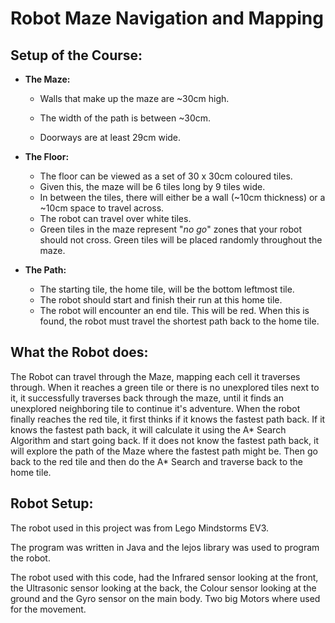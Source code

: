 # Robot Maze Navigation and Mapping

## Setup of the Course:

* **The Maze:**
  
  * Walls that make up the maze are ~30cm high.
  
  * The width of the path is between ~30cm.
  * Doorways are at least 29cm wide.
  
* **The Floor:**

  * The floor can be viewed as a set of 30 x 30cm coloured tiles.
  * Given this, the maze will be 6 tiles long by 9 tiles wide.
  * In between the tiles, there will either be a wall (~10cm thickness) or a ~10cm space to travel across. 
  * The robot can travel over white tiles.
  * Green tiles in the maze represent "*no go*" zones that your robot should not cross. Green tiles will be placed randomly throughout the maze.

* **The Path:**
  
  * The starting tile, the home tile, will be the bottom leftmost tile.
  * The robot should start and finish their run at this home tile.
  * The robot will encounter an end tile. This will be red. When this is found, the robot must travel the shortest path back to the home tile.
  
## What the Robot does:

The Robot can travel through the Maze, mapping each cell it traverses through. When it reaches a green tile or there is no unexplored tiles next to it, it successfully traverses back through the maze, until it finds an unexplored neighboring tile to continue it's adventure. When the robot finally reaches the red tile, it first thinks if it knows the fastest path back. If it knows the fastest path back, it will calculate it using the A* Search Algorithm and start going back. If it does not know the fastest path back, it will explore the path of the Maze where the fastest path might be. Then go back to the red tile and then do the A* Search and traverse back to the home tile.

## Robot Setup:

The robot used in this project was from Lego Mindstorms EV3.

The program was written in Java and the lejos library was used to program the robot.

The robot used with this code, had the Infrared sensor looking at the front, the Ultrasonic sensor looking at the back, the Colour sensor looking at the ground and the Gyro sensor on the main body. Two big Motors where used for the movement.